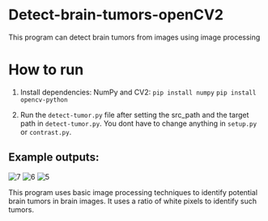 # Detect-brain-tumors-openCV2
This program can detect brain tumors from images using image processing

# How to run
1. Install dependencies: NumPy and CV2:
`pip install numpy`
`pip install opencv-python`

2. Run the `detect-tumor.py` file after setting the src_path and the target path in `detect-tumor.py`. You dont have to change anything in `setup.py` or `contrast.py`.

Example outputs:
---

![7](https://github.com/user-attachments/assets/d2474f86-7e70-497d-8dad-4be077098bf2)
![6](https://github.com/user-attachments/assets/12dfdb8c-4e62-4a94-b9a8-215c341031ee)
![5](https://github.com/user-attachments/assets/ff62a598-04e4-4038-84c4-a1829f8ed313)


This program uses basic image processing techniques to identify potential brain tumors in brain images. It uses a ratio of white pixels to identify such tumors.

